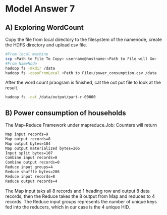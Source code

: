 # Model Answer 7

## A) Exploring WordCount
Copy the file from local directory to the filesystem of the namenode, create the HDFS directory and upload csv file.

~~~bash
#From local machine
scp <Path to File To Copy> username@hostname:<Path to File will Go>
#From NameNode
hadoop fs -mkdir /data
hadoop fs -copyFromLocal <Path to File>/power_consumption.csv /data
~~~

After the word count praogram is finished, cat the out put file to look at the result.

~~~bash
hadoop fs -cat /data/output/part-r-00000
~~~

## B) Power consumption of households
The Map-Reduce Framework under mapreduce.Job: Counters will return

~~~bash
Map input records=9
Map output records=8
Map output bytes=184
Map output materialized bytes=206
Input split bytes=107
Combine input records=0
Combine output records=0
Reduce input groups=4
Reduce shuffle bytes=206
Reduce input records=8
Reduce output records=4
~~~

The Map input taks all 8 records and 1 heading row and output 8 data records, then the Reduce takes the 8 output from Map and reduces to 4 records. The Reduce input groups represents the number of unique keys fed into the reducers, which in our case is the 4 unique HID.
